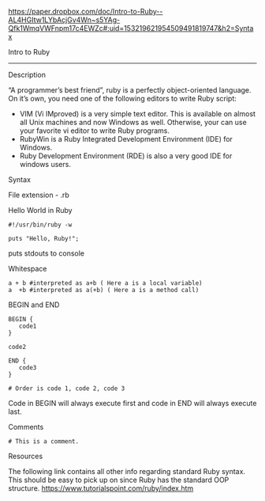 https://paper.dropbox.com/doc/Intro-to-Ruby--AL4HGItw1LYbAcjGv4Wn~s5YAg-Qfk1WmqVWFnpm17c4EWZc#:uid=153219621954509491819747&h2=Syntax

Intro to Ruby

----------


Description

“A programmer’s best friend”, ruby is a perfectly object-oriented language. On it’s own, you need one of the following editors to write Ruby script:


- VIM (Vi IMproved) is a very simple text editor. This is available on almost all Unix machines and now Windows as well. Otherwise, your can use your favorite vi editor to write Ruby programs.
- RubyWin is a Ruby Integrated Development Environment (IDE) for Windows.
- Ruby Development Environment (RDE) is also a very good IDE for windows users.


Syntax

File extension - .rb

Hello World in Ruby

    #!/usr/bin/ruby -w
    
    puts "Hello, Ruby!";

puts stdouts to console

Whitespace

    a + b #interpreted as a+b ( Here a is a local variable)
    a  +b #interpreted as a(+b) ( Here a is a method call)

BEGIN and END

    BEGIN {
       code1
    }
    
    code2
    
    END {
       code3
    }
    
    # Order is code 1, code 2, code 3

Code in BEGIN will always execute first and code in END will always execute last.

Comments

    # This is a comment.


Resources

The following link contains all other info regarding standard Ruby syntax. This should be easy to pick up on since Ruby has the standard OOP structure.
https://www.tutorialspoint.com/ruby/index.htm

